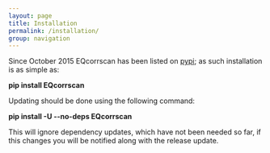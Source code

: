 ```yaml
---
layout: page
title: Installation
permalink: /installation/
group: navigation
---
```


Since October 2015 EQcorrscan has been listed on [pypi](https://pypi.python.org/pypi/EQcorrscan/0.0.8); as such installation
is as simple as:

**pip install EQcorrscan**

Updating should be done using the following command:

**pip install -U --no-deps EQcorrscan**

This will ignore dependency updates, which have not been needed so far, if this
changes you will be notified along with the release update.
